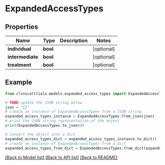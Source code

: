 # ExpandedAccessTypes


## Properties

Name | Type | Description | Notes
------------ | ------------- | ------------- | -------------
**individual** | **bool** |  | [optional] 
**intermediate** | **bool** |  | [optional] 
**treatment** | **bool** |  | [optional] 

## Example

```python
from clinicaltrials.models.expanded_access_types import ExpandedAccessTypes

# TODO update the JSON string below
json = "{}"
# create an instance of ExpandedAccessTypes from a JSON string
expanded_access_types_instance = ExpandedAccessTypes.from_json(json)
# print the JSON string representation of the object
print(ExpandedAccessTypes.to_json())

# convert the object into a dict
expanded_access_types_dict = expanded_access_types_instance.to_dict()
# create an instance of ExpandedAccessTypes from a dict
expanded_access_types_from_dict = ExpandedAccessTypes.from_dict(expanded_access_types_dict)
```
[[Back to Model list]](../README.md#documentation-for-models) [[Back to API list]](../README.md#documentation-for-api-endpoints) [[Back to README]](../README.md)


